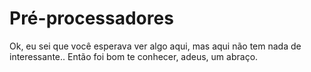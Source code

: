 # Pré-processadores
Ok, eu sei que você esperava ver algo aqui, mas aqui não tem nada de interessante..
Então foi bom te conhecer, adeus, um abraço.
